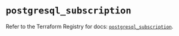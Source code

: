 # `postgresql_subscription`

Refer to the Terraform Registry for docs: [`postgresql_subscription`](https://registry.terraform.io/providers/cyrilgdn/postgresql/1.24.0/docs/resources/subscription).
